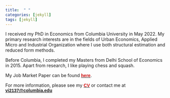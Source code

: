 ```yaml
---
title:  " "
categories: [jekyll]
tags: [jekyll]
---
```

I received my PhD in Economics from Columbia University in May 2022. My primary research interests are in the fields of Urban Economics, Applied Micro and Industrial Organization where I use both structural estimation and reduced form methods. 

Before Columbia, I completed my Masters from Delhi School of Economics in 2015. Apart from research, I like playing chess and squash. 

My Job Market Paper can be found <a href="https://vinayakiyer.github.io/files/Iyer_JMP.pdf" target="_blank"><b><font face="Arial" color="#cc0e0e">here</font></b></a>.

For more information, please see my <a href="https://vinayakiyer.github.io/files/CV_Vinayak.pdf" target="_blank"><b><font face="Arial" color="#cc0e0e">CV</font></b></a> or contact me at <a href="mailto:{{ site.author.email }}" title="Email {{ site.author.email }}" target="_blank"><b><font face="Arial" color="#cc0e0e">vi2137@columbia.edu</font></b></a>

